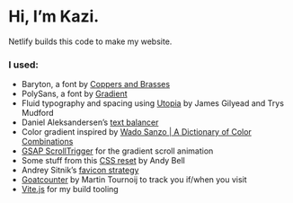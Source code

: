 # Hi, I’m Kazi.

Netlify builds this code to make my website.

### I used:
- Baryton, a font by [Coppers and Brasses](https://www.coppersandbrasses.com/typefaces/baryton/)
- PolySans, a font by [Gradient](https://wearegradient.net/polysans/)
- Fluid typography and spacing using [Utopia](https://utopia.fyi) by James Gilyead and Trys Mudford
- Daniel Aleksandersen’s [text balancer](https://www.ctrl.blog/entry/text-wrap-balance.html) 
- Color gradient inspired by [Wado Sanzo | A Dictionary of Color Combinations](https://sanzo-wada.dmbk.io/about)
- [GSAP ScrollTrigger](https://greensock.com/scrolltrigger/) for the gradient scroll animation
- Some stuff from this [CSS reset](https://piccalil.li/blog/a-modern-css-reset) by Andy Bell
- Andrey Sitnik’s [favicon strategy](https://evilmartians.com/chronicles/how-to-favicon-in-2021-six-files-that-fit-most-needs)
- [Goatcounter](https://www.goatcounter.com) by Martin Tournoij to track you if/when you visit
- [Vite.js](https://vitejs.dev) for my build tooling